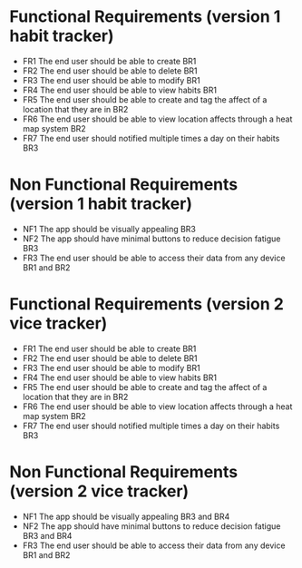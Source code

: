 # Functional Requirements (version 1 habit tracker)
- FR1 The end user should be able to create BR1
- FR2 The end user should be able to delete BR1
- FR3 The end user should be able to modify BR1
- FR4 The end user should be able to view habits BR1
- FR5 The end user should be able to create and tag the affect of a location that they are in BR2
- FR6 The end user should be able to view location affects through a heat map system BR2
- FR7 The end user should notified multiple times a day on their habits BR3
# Non Functional Requirements (version 1 habit tracker)
- NF1 The app should be visually appealing BR3
- NF2 The app should have minimal buttons to reduce decision fatigue BR3
- FR3 The end user should be able to access their data from any device BR1 and BR2

# Functional Requirements (version 2 vice tracker)
- FR1 The end user should be able to create BR1
- FR2 The end user should be able to delete BR1
- FR3 The end user should be able to modify BR1
- FR4 The end user should be able to view habits BR1
- FR5 The end user should be able to create and tag the affect of a location that they are in BR2
- FR6 The end user should be able to view location affects through a heat map system BR2
- FR7 The end user should notified multiple times a day on their habits BR3
# Non Functional Requirements (version 2 vice tracker)
- NF1 The app should be visually appealing BR3 and BR4
- NF2 The app should have minimal buttons to reduce decision fatigue BR3 and BR4
- FR3 The end user should be able to access their data from any device BR1 and BR2

